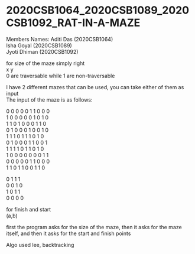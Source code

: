 # 2020CSB1064_2020CSB1089_2020CSB1092_RAT-IN-A-MAZE<br />
Members Names:  Aditi Das     (2020CSB1064)<br/>
                Isha Goyal    (2020CSB1089)<br/>
                Jyoti Dhiman  (2020CSB1092)<br/>

for size of the maze simply right <br/>
x y<br/>
0 are traversable while 1 are non-traversable<br/>

I have 2 different mazes that can be used, you can take either of them as input<br/>
The input of the maze is as follows:<br/>

0 0 0 0 0 1 1 0 0 0<br/>
1 0 0 0 0 0 1 0 1 0<br/>
1 1 0 1 0 0 0 1 1 0<br/>
0 1 0 0 0 1 0 0 1 0<br/>
1 1 1 0 1 1 1 0 1 0<br/>
0 1 0 0 0 1 1 0 0 1<br/>
1 1 1 1 0 1 1 0 1 0<br/>
1 0 0 0 0 0 0 0 1 1<br/>
0 0 0 0 0 1 1 0 0 0<br/>
1 1 0 1 1 0 0 1 1 0<br/>

0 1 1 1<br/>
0 0 1 0<br/>
1 0 1 1<br/>
0 0 0 0<br/>

for finish and start<br/>
(a,b)<br/>

first the program asks for the size of the maze, then it asks for the maze itself, and then it asks for the start and finish points

Algo used lee, backtracking
